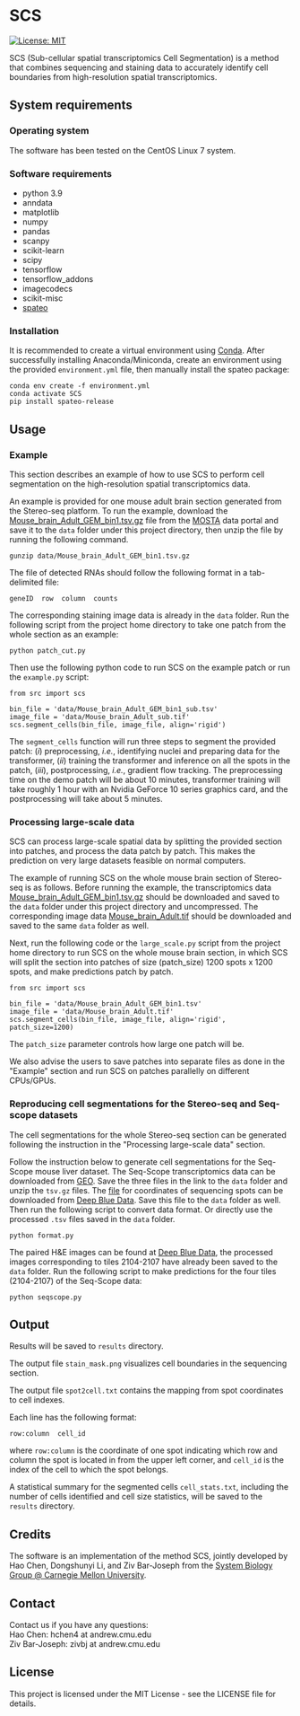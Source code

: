 # SCS
[![License: MIT](https://img.shields.io/badge/License-MIT-yellow.svg)](https://opensource.org/licenses/MIT)

SCS (Sub-cellular spatial transcriptomics Cell Segmentation) is a method that combines sequencing and staining data to accurately identify cell boundaries from high-resolution spatial transcriptomics.

## System requirements
### Operating system
The software has been tested on the CentOS Linux 7 system.

### Software requirements
- python 3.9</br>
- anndata</br>
- matplotlib</br>
- numpy</br>
- pandas</br>
- scanpy</br>
- scikit-learn</br>
- scipy</br>
- tensorflow</br>
- tensorflow_addons</br>
- imagecodecs </br>
- scikit-misc </br>
- [spateo](https://spateo-release.readthedocs.io/en/latest/installation.html)


### Installation
It is recommended to create a virtual environment using [Conda](https://conda.io/projects/conda/en/latest/index.html). After successfully installing Anaconda/Miniconda, create an environment using the provided `environment.yml` file, then manually install the spateo package:
```
conda env create -f environment.yml
conda activate SCS
pip install spateo-release
```

## Usage
### Example
This section describes an example of how to use SCS to perform cell segmentation on the high-resolution spatial transcriptomics data.

An example is provided for one mouse adult brain section generated from the Stereo-seq platform. To run the example, download the [Mouse_brain_Adult_GEM_bin1.tsv.gz](https://ftp.cngb.org/pub/SciRAID/stomics/STDS0000058/Bin1_matrix/Mouse_brain_Adult_GEM_bin1.tsv.gz) file from the [MOSTA](https://db.cngb.org/stomics/mosta/download/) data portal and save it to the `data` folder under this project directory, then unzip the file by running the following command.
```
gunzip data/Mouse_brain_Adult_GEM_bin1.tsv.gz
```
The file of detected RNAs should follow the following format in a tab-delimited file:
```
geneID  row  column  counts
```
The corresponding staining image data is already in the `data` folder. Run the following script from the project home directory to take one patch from the whole section as an example:
```
python patch_cut.py
```
Then use the following python code to run SCS on the example patch or run the `example.py` script:
```
from src import scs

bin_file = 'data/Mouse_brain_Adult_GEM_bin1_sub.tsv'
image_file = 'data/Mouse_brain_Adult_sub.tif'
scs.segment_cells(bin_file, image_file, align='rigid')
```

The `segment_cells` function will run three steps to segment the provided patch: (*i*) preprocessing, *i.e.*, identifying nuclei and preparing data for the transformer, (*ii*) training the transformer and inference on all the spots in the patch, (*iii*), postprocessing, *i.e.*, gradient flow tracking. The preprocessing time on the demo patch will be about 10 minutes, transformer training will take roughly 1 hour with an Nvidia GeForce 10 series graphics card, and the postprocessing will take about 5 minutes.

### Processing large-scale data
SCS can process large-scale spatial data by splitting the provided section into patches, and process the data patch by patch. This makes the prediction on very large datasets feasible on normal computers.

The example of running SCS on the whole mouse brain section of Stereo-seq is as follows. Before running the example, the transcriptomics data [Mouse_brain_Adult_GEM_bin1.tsv.gz](https://ftp.cngb.org/pub/SciRAID/stomics/STDS0000058/Bin1_matrix/Mouse_brain_Adult_GEM_bin1.tsv.gz) should be downloaded and saved to the `data` folder under this project directory and uncompressed. The corresponding image data [Mouse_brain_Adult.tif](https://ftp.cngb.org/pub/SciRAID/stomics/STDS0000058/Image/Mouse_brain_Adult.tif) should be downloaded and saved to the same `data` folder as well.

Next, run the following code or the `large_scale.py` script from the project home directory to run SCS on the whole mouse brain section, in which SCS will split the section into patches of size (patch_size) 1200 spots x 1200 spots, and make predictions patch by patch.
```
from src import scs

bin_file = 'data/Mouse_brain_Adult_GEM_bin1.tsv'
image_file = 'data/Mouse_brain_Adult.tif'
scs.segment_cells(bin_file, image_file, align='rigid', patch_size=1200)
```
The `patch_size` parameter controls how large one patch will be.

We also advise the users to save patches into separate files as done in the "Example" section and run SCS on patches parallelly on different CPUs/GPUs.

### Reproducing cell segmentations for the Stereo-seq and Seq-scope datasets
The cell segmentations for the whole Stereo-seq section can be generated following the instruction in the "Processing large-scale data" section.

Follow the instruction below to generate cell segmentations for the Seq-Scope mouse liver dataset. The Seq-Scope transcriptomics data can be downloaded from [GEO](https://www-ncbi-nlm-nih-gov.cmu.idm.oclc.org/geo/query/acc.cgi?acc=GSM5212844). Save the three files in the link to the `data` folder and unzip the `tsv.gz` files. The [file](https://deepblue.lib.umich.edu/data/downloads/g158bh60f) for coordinates of sequencing spots can be downloaded from [Deep Blue Data](https://deepblue.lib.umich.edu/data/concern/file_sets/g158bh60f). Save this file to the `data` folder as well. Then run the following script to convert data format. Or directly use the processed `.tsv` files saved in the `data` folder.
```
python format.py
```

The paired H&E images can be found at [Deep Blue Data](https://doi.org/10.7302/cjfe-wa35), the processed images corresponding to tiles 2104-2107 have already been saved to the `data` folder. Run the following script to make predictions for the four tiles (2104-2107) of the Seq-Scope data:
```
python seqscope.py
```

## Output
Results will be saved to `results` directory.

The output file `stain_mask.png` visualizes cell boundaries in the sequencing section.

The output file `spot2cell.txt` contains the mapping from spot coordinates to cell indexes.

Each line has the following format:
```
row:column  cell_id
```
where `row:column` is the coordinate of one spot indicating which row and column the spot is located in from the upper left corner, and `cell_id` is the index of the cell to which the spot belongs.

A statistical summary for the segmented cells `cell_stats.txt`, including the number of cells identified and cell size statistics, will be saved to the `results` directory.

## Credits
The software is an implementation of the method SCS, jointly developed by Hao Chen, Dongshunyi Li, and Ziv Bar-Joseph from the [System Biology Group @ Carnegie Mellon University](http://sb.cs.cmu.edu/).

## Contact
Contact us if you have any questions:</br>
Hao Chen: hchen4 at andrew.cmu.edu</br>
Ziv Bar-Joseph: zivbj at andrew.cmu.edu</br>

## License
This project is licensed under the MIT License - see the LICENSE file for details.
